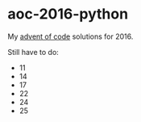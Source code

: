 # aoc-2016-python

My [advent of code](https://adventofcode.com) solutions for 2016.

Still have to do:
- 11
- 14
- 17
- 22
- 24
- 25

